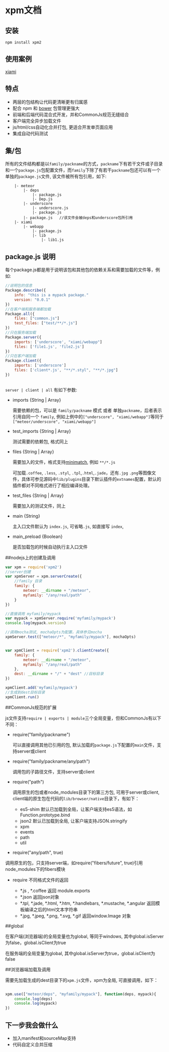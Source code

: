 # xpm文档

## 安装

```
npm install xpm2
```

## 使用案例

[xiami](https://github.com/xiamidaxia/xiami)

## 特点

- 两层的包结构让代码更清晰更有归属感
- 配合 npm 和 [bower](https://github.com/bower/bower) 包管理更强大
- 前端和后端代码混合式开发，并和CommonJs规范无缝结合
- 客户端完全异步加载文件
- js/html/css自动化合并打包, 更适合开发单页面应用
- 集成自动代码测试

## 集/包

所有的文件结构都是以`family/packname`的方式，`packname`下有若干文件或子目录和一个`package.js`包配置文件，而`family`下除了有若干`packname`包还可以有一个单独的`package.js`文件, 该文件被所有包引用，如下:

```
    |- meteor
        |- deps
            |- package.js
            |- Dep.js    
        |- underscore
            |- underscore.js
            |- package.js
        |- package.js   //该文件会被deps和underscore包所引用
    |- xiami
        |- webapp
            |- package.js
            |- lib
                |- lib1.js
```    

## package.js 说明

每个package.js都是用于说明该包和其他包的依赖关系和需要加载的文件等，例如:

```javascript
//说明包的信息
Package.describe({
    info: "this is a mypack package."
    version: "0.0.1"
})
//在客户端和服务端都加载
Package.all({
    files: ["common.js"]
    test_files: ["test/**/*.js"]
})
//只在服务端加载
Package.server({
    imports: ['underscore', "xiami/webapp"]             
    files: ['file1.js', 'file2.js']
})
//只在客户端加载
Package.client({
    imports: ['underscore']             
    files: ['client*.js', "**/*.styl", "**/*.jpg"]
})
    
```

`server | client | all` 有如下参数:

- imports       {String | Array} 

    需要依赖的包，可以是 `family/packname` 模式 或者 单独`packname`，后者表示引用自同一个 `family`, 例如上例中的`["underscore", "xiami/webapp"]`等同于`["meteor/underscore", "xiami/webapp"]`
    
- test_imports      {String | Array} 

    测试需要的依赖包, 格式同上
    
- files   {String | Array} 

    需要加入的文件，格式支持[minimatch](https://github.com/isaacs/minimatch), 例如 `**/*.js`
    
    可加载`.coffee`, `.less`, `.styl`, `.tpl`,`.html`,`.jade`，还有`.jpg` `.png`等图像文件，具体可参见源码中`lib/plugins`目录下默认插件的`extnames`配置，默认的插件都对不同格式进行了相应编译处理。
    
- test_files {String | Array} 

    需要加入的测试文件，同上
    
- main  {String} 

    主入口文件默认为 `index.js`, 可省略`.js`, 如直接写 `index`,

- main_preload  {Boolean} 

    是否加载包的时候自动执行主入口文件

##nodejs上的创建及调用

```javascript
var xpm = require('xpm2')
//server创建
var xpmServer = xpm.serverCreate({
    //family 目录
    family: {
        meteor: __dirname + "/meteor",
        myfamily: "/any/real/path"
    }
})

//直接调用 myfamily/mypack
var mypack = xpmServer.require('myfamily/mypack')
console.log(mypack.version)

//调用mocha测试, mochaOpts为配置，具体参见mocha
xpmServer.test(["meteor/*", "myfamily/mypack"], mochaOpts)

```

```javascript

var xpmClient = require('xpm2').clientCreate({
    family: {
        meteor: __dirname + "/meteor",
        myfamily: "/any/real/path"
    },
    dest: __dirname + "/" + "dest" //目标目录
})

xpmClient.add('myfamily/mypack')
//生成到dest目标目录
xpmClient.run()
```


##CommonJs规范的扩展

js文件支持`require | exports | module`三个全局变量，但和CommonJs有以下不同：

- require("family/packname") 

    可以直接调用其他已引用的包, 默认加载的`package.js`下配置的`main`文件，支持server或client

- require("family/packname/any/path") 

    调用包的子路径文件，支持server或client

- require("path") 

    调用原生的包或者node_modules目录下的第三方包, 可用于server或client, client端的原生包在代码的`lib/browser/native`目录下，有如下：

    - es5-shim      默认已加载到全局，让客户端支持es5语法，如Function.prototype.bind
    - json2         默认已加载到全局, 让客户端支持JSON.stringify
    - xpm
    - events
    - path
    - util
    
- require("any/path", true) 

调用原生的包，只支持server端，如require("fibers/future", true)引用node_modules下的fibers模块

- require 不同格式文件的返回 

    - *.js , *.coffee  返回 module.exports
    - *.json 返回json对象
    - *.tpl, *.jade, *.html, *.htm, *.handlebars, *.mustache, *.angular
        返回模板编译之后的html文本字符串
    - *.jpg, *.jpeg, *.png, *.svg, *.gif 返回window.Image 对象

##global

在客户端(浏览器端)的全局变量也为global, 等同于windows, 其中global.isServer为false，global.isClient为true

在服务端的全局变量为global, 其中global.isServer为true，global.isClient为false

##浏览器端加载及调用

需要先加载生成的dest目录下的`xpm.js`文件，xpm为全局, 可直接调用，如下：

```javascript

xpm.use(["meteor/deps", "myfamily/mypack"], function(deps, mypack){
    console.log(deps)
    console.log(mypack)
})

```

## 下一步我会做什么

- 加入manifest和sourceMap支持
- 代码自定义合并压缩
